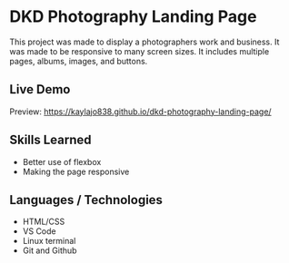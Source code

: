 # DKD Photography Landing Page
This project was made to display a photographers work and business. It was made to be responsive to many screen sizes. It includes multiple pages, albums, images, and buttons. 

## Live Demo
Preview: https://kaylajo838.github.io/dkd-photography-landing-page/

## Skills Learned
- Better use of flexbox
- Making the page responsive

## Languages / Technologies
- HTML/CSS
- VS Code
- Linux terminal
- Git and Github
